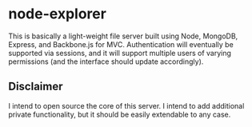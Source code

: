 # node-explorer

This is basically a light-weight file server built using Node, MongoDB, Express, and Backbone.js for MVC. Authentication will eventually be supported via sessions, and it will support multiple users of varying permissions (and the interface should update accordingly). 

## Disclaimer

I intend to open source the core of this server.  I intend to add additional private functionality, but it should be easily extendable to any case.
